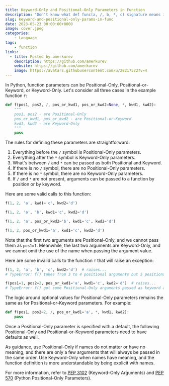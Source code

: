 ```yaml
---
title: Keyword-Only and Positional-Only Parameters in Function
description: "Don't know what def func(a, /, b, *, c) signature means in Python? OK, read this short explanation."
slug: keyword-and-positional-only-params-in-func
date: 2023-05-23 00:00:00+0000
image: cover.jpeg
categories:
    - Language
tags:
    - function
links:
  - title: Posted by amerkurev
    description: https://github.com/amerkurev
    website: https://github.com/amerkurev
    image: https://avatars.githubusercontent.com/u/28217522?v=4
---
```


In Python, function parameters can be Positional-Only, Positional-or-Keyword, or Keyword-Only. 
Let's consider all three cases in the example function `f`:

```python
def f(pos1, pos2, /, pos_or_kwd1, pos_or_kwd2=None, *, kwd1, kwd2):
    """
    pos1, pos2 - are Positional-Only
    pos_or_kwd1, pos_or_kwd2 - are Positional-or-Keyword
    kwd1, kwd2 - are Keyword-Only
    """
    pass
```

The rules for defining these parameters are straightforward:

1. Everything before the `/` symbol is Positional-Only parameters.
2. Everything after the `*` symbol is Keyword-Only parameters.
3. What's between `/` and `*` can be passed as both Positional and Keyword.
4. If there is no `/` symbol, there are no Positional-Only parameters.
5. If there is no `*` symbol, there are no Keyword-Only parameters.
6. If `/` and `*` are not present, arguments can be passed to a function by position or by keyword.

Here are some valid calls to this function:

```python
f(1, 2, 'a', kwd1='c', kwd2='d')

f(1, 2, 'a', 'b', kwd1='c', kwd2='d')

f(1, 2, 'a', pos_or_kwd2='b', kwd1='c', kwd2='d')

f(1, 2, pos_or_kwd1='a', kwd1='c', kwd2='d')
```

Note that the first two arguments are Positional-Only, and we cannot pass them as `pos1=1`. 
Meanwhile, the last two arguments are Keyword-Only, and we cannot omit the use of the name when passing the argument value.

Here are some invalid calls to the function `f` that will raise an exception:

```python
f(1, 2, 'a', 'b', 'c', kwd2='d')  # raises... 
# TypeError: f() takes from 3 to 4 positional arguments but 5 positional arguments (and 1 Keyword-Only argument) were given

f(pos1=1, pos2=2, pos_or_kwd1='a', kwd1='c', kwd2='d')  # raises... 
# TypeError: f() got some Positional-Only arguments passed as keyword arguments: 'pos1, pos2'
```

The logic around optional values for Positional-Only parameters remains the same as for Positional-or-Keyword parameters. For example:

```python
def f(pos1, pos2=2, /, pos_or_kwd1='a', *, kwd1, kwd2):
    pass
```

Once a Positional-Only parameter is specified with a default, 
the following Positional-Only and Positional-or-Keyword parameters need to have defaults as well.

As guidance, use Positional-Only if names do not matter or have no meaning, and there are only a few arguments that will always be passed in the same order. 
Use Keyword-Only when names have meaning, and the function definition is more understandable by being explicit with names.

For more information, refer to [PEP 3102](https://peps.python.org/pep-3102/) (Keyword-Only Arguments) and [PEP 570](https://peps.python.org/pep-0570/) (Python Positional-Only Parameters).
